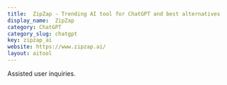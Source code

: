 ```yaml
---
title:  ZipZap - Trending AI tool for ChatGPT and best alternatives
display_name:  ZipZap
category: ChatGPT
category_slug: chatgpt
key: zipzap_ai
website: https://www.zipzap.ai/
layout: aitool
---
```


Assisted user inquiries.
